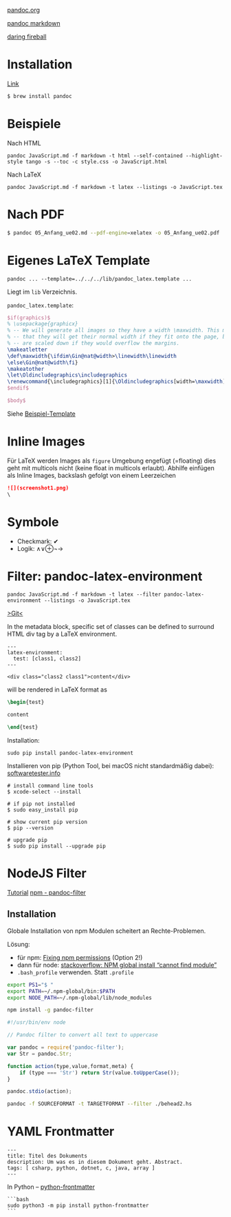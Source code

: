 

[pandoc.org](http://pandoc.org/)

[pandoc markdown](http://pandoc.org/MANUAL.html#pandocs-markdown)

[daring fireball](https://daringfireball.net/projects/markdown/syntax)



# Installation

[Link](https://pandoc.org/installing.html#macos)

```sh
$ brew install pandoc
```





# Beispiele

Nach HTML

    pandoc JavaScript.md -f markdown -t html --self-contained --highlight-style tango -s --toc -c style.css -o JavaScript.html

Nach LaTeX

    pandoc JavaScript.md -f markdown -t latex --listings -o JavaScript.tex



# Nach PDF

```sh
$ pandoc 05_Anfang_ue02.md --pdf-engine=xelatex -o 05_Anfang_ue02.pdf
```





# Eigenes LaTeX Template

    pandoc ... --template=../../../lib/pandoc_latex.template ...

Liegt im `lib` Verzeichnis.

`pandoc_latex.template`:
```latex
$if(graphics)$
% \usepackage{graphicx}
% -- We will generate all images so they have a width \maxwidth. This means
% -- that they will get their normal width if they fit onto the page, but
% -- are scaled down if they would overflow the margins.
\makeatletter
\def\maxwidth{\ifdim\Gin@nat@width>\linewidth\linewidth
\else\Gin@nat@width\fi}
\makeatother
\let\Oldincludegraphics\includegraphics
\renewcommand{\includegraphics}[1]{\Oldincludegraphics[width=\maxwidth]{#1}}
$endif$

$body$
```

Siehe [Beispiel-Template](https://gist.github.com/michaelt/1017790)



# Inline Images

Für LaTeX werden Images als `figure` Umgebung engefügt (=floating) dies geht mit multicols nicht (keine float in multicols erlaubt).
Abhilfe einfügen als Inline Images, backslash gefolgt von einem Leerzeichen

```markdown
![](screenshot1.png)
\ 
```
# Symbole

- Checkmark: ✔
- Logik: ∧∨⊕¬→

# Filter: pandoc-latex-environment

    pandoc JavaScript.md -f markdown -t latex --filter pandoc-latex-environment --listings -o JavaScript.tex

[>Git<](https://github.com/chdemko/pandoc-latex-environment)

In the metadata block, specific set of classes can be defined to surround HTML div tag by a LaTeX environment.

```
---                           
latex-environment:
  test: [class1, class2]
---

<div class="class2 class1">content</div>
```
will be rendered in LaTeX format as

```tex
\begin{test}

content

\end{test}
```

Installation:
```
sudo pip install pandoc-latex-environment
```

Installieren von pip (Python Tool,  bei macOS nicht standardmäßig dabei):
[softwaretester.info](http://softwaretester.info/install-and-upgrade-pip-on-mac-os-x/)

```
# install command line tools
$ xcode-select --install

# if pip not installed
$ sudo easy_install pip

# show current pip version
$ pip --version

# upgrade pip
$ sudo pip install --upgrade pip
```

# NodeJS Filter

[Tutorial](http://pandoc.org/scripting.html)
[npm - pandoc-filter](https://www.npmjs.com/package/pandoc-filter)


## Installation

Globale Installation von npm Modulen scheitert an Rechte-Problemen.

Lösung:
- für npm: [Fixing npm permissions](https://docs.npmjs.com/getting-started/fixing-npm-permissions) (Option 2!)
- dann für node:  [stackoverflow: NPM global install “cannot find module”](http://stackoverflow.com/a/14515868)
- `.bash_profile` verwenden. Statt `.profile`

```bash
export PS1="$ "
export PATH=~/.npm-global/bin:$PATH
export NODE_PATH=~/.npm-global/lib/node_modules
```

```bash
npm install -g pandoc-filter
```


```javascript
#!/usr/bin/env node

// Pandoc filter to convert all text to uppercase

var pandoc = require('pandoc-filter');
var Str = pandoc.Str;

function action(type,value,format,meta) {
	if (type === 'Str') return Str(value.toUpperCase());
}

pandoc.stdio(action);
```

```bash
pandoc -f SOURCEFORMAT -t TARGETFORMAT --filter ./behead2.hs
```



# YAML Frontmatter

```
---
title: Titel des Dokuments
description: Um was es in diesem Dokument geht. Abstract.
tags: [ csharp, python, dotnet, c, java, array ]
---
```



In Python – [python-frontmatter](https://github.com/eyeseast/python-frontmatter)

````
```bash
sudo python3 -m pip install python-frontmatter
```
````


